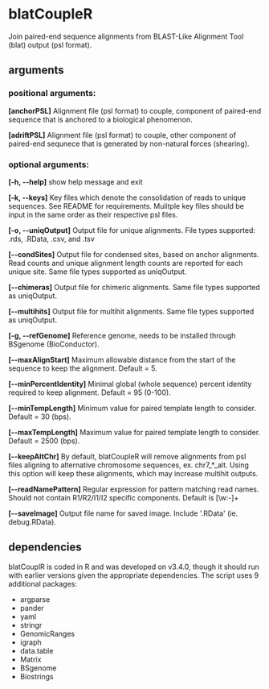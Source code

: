 # blatCoupleR
Join paired-end sequence alignments from BLAST-Like Alignment Tool (blat) output (psl format).

## arguments
### positional arguments:
  **[anchorPSL]** Alignment file (psl format) to couple, component of paired-end sequence that is anchored to a biological phenomenon.
  
  **[adriftPSL]** Alignment file (psl format) to couple, other component of paired-end sequnece that is generated by non-natural forces (shearing).

### optional arguments:
  **[-h, --help]** show help message and exit
  
  **[-k, --keys]** Key files which denote the consolidation of reads to unique sequences. See README for requirements. Mulitple key files should be input in the same order as their respective psl files.
  
  **[-o, --uniqOutput]** Output file for unique alignments. File types supported: .rds, .RData, .csv, and .tsv
  
  **[--condSites]** Output file for condensed sites, based on anchor alignments. Read counts and unique alignment length counts are reported for each unique site. Same file types supported as uniqOutput.
  
  **[--chimeras]** Output file for chimeric alignments. Same file types supported as uniqOutput.
  
  **[--multihits]** Output file for multihit alignments. Same file types supported as uniqOutput.
  
  **[-g, --refGenome]** Reference genome, needs to be installed through BSgenome (BioConductor).
  
  **[--maxAlignStart]** Maximum allowable distance from the start of the sequence to keep the alignment. Default = 5.
  
  **[--minPercentIdentity]** Minimal global (whole sequence) percent identity required to keep alignment. Default = 95 (0-100).
  
  **[--minTempLength]** Minimum value for paired template length to consider. Default = 30 (bps).
  
  **[--maxTempLength]** Maximum value for paired template length to consider. Default = 2500 (bps).
  
  **[--keepAltChr]** By default, blatCoupleR will remove alignments from psl files aligning to alternative chromosome sequences, ex. chr7_*_alt. Using this option will keep these alignments, which may increase multihit outputs.
  
  **[--readNamePattern]** Regular expression for pattern matching read names. Should not contain R1/R2/I1/I2 specific components. Default is [\w:-]+
  
  **[--saveImage]** Output file name for saved image. Include '.RData' (ie. debug.RData).

## dependencies
blatCouplR is coded in R and was developed on v3.4.0, though it should run with earlier versions given the appropriate dependencies. The script uses 9 additional packages:
  * argparse
  * pander
  * yaml
  * stringr
  * GenomicRanges
  * igraph
  * data.table
  * Matrix
  * BSgenome
  * Biostrings
